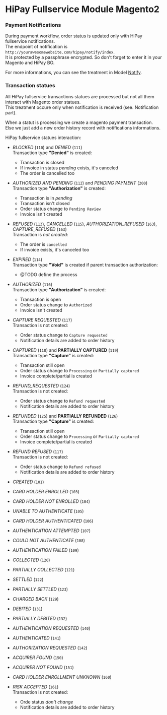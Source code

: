 # HiPay Fullservice Module Magento2


### Payment Notifications

During payment workflow, order status is updated only with HiPay fullservice notifications.   
The endpoint of notification is `http://yourawesomewebsite.com/hipay/notify/index`.  
It is protected by a passphrase encrypted. So don't forget to enter it in your Magento and HiPay BO.  

For more informations, you can see the treatment in Model [Notify](src/Model/Notify.php).

### Transaction statues

All HiPay fullservice transactions statues are processed but not all them interact with Magento order statues.  
This treatment occure only when notification is received (see. Notification part).  

When a statut is processing we create a magento payment transaction.  
Else we just add a new order history record with notifications informations.  

HiPay fullservice statues interaction:

- *BLOCKED* (`110`) and *DENIED* (`111`)  
    Transaction type **"Denied"** is created:
    - Transaction is closed
    - If invoice in status *pending* exists, it's canceled
    - The order is cancelled too


- *AUTHORIZED AND PENDING* (`112`) and *PENDING PAYMENT* (`200`)  
    Transaction type **"Authorization"** is created:
    - Transaction is in *pending*
    - Transaction isn't closed
    - Order status change to `Pending Review`
    - Invoice isn't created


- *REFUSED* (`113`), *CANCELLED* (`115`), *AUTHORIZATION_REFUSED* (`163`), *CAPTURE_REFUSED* (`163`)  
     Transaction is *not created*:  
     - The order is `cancelled`
     - If invoice exists, it's canceled too
     

- *EXPIRED* (`114`)  
  Transaction type **"Void"** is created if parent transaction authorization:  
    - @TODO define the process
    

- *AUTHORIZED* (`116`)  
  Transaction type **"Authorization"** is created:  
  - Transaction is open
  - Order status change to `Authorized`
  - Invoice isn't created
  

- *CAPTURE REQUESTED* (`117`)  
  Transaction is not created:  
  - Order status change to `Capture requested`
  - Notification details are added to order history
  

- *CAPTURED* (`118`) and **PARTIALLY CAPTURED** (`119`)  
  Transaction type **"Capture"** is created:  
  - Transaction still open
  - Order status change to `Processing` or `Partially captured`
  - Invoice complete/partial is created
  

- *REFUND_REQUESTED* (`124`)  
  Transaction is not created:  
  - Order status change to `Refund requested`
  - Notification details are added to order history
  

- *REFUNDED* (`125`) and **PARTIALLY REFUNDED** (`126`)  
  Transaction type **"Capture"** is created:  
  - Transaction still open
  - Order status change to `Processing` or `Partially captured`
  - Invoice complete/partial is created
  

- *REFUND REFUSED* (`117`)  
  Transaction is not created:  
  - Order status change to `Refund refused`
  - Notification details are added to order history
  

- *CREATED* (`101`)
- *CARD HOLDER ENROLLED* (`103`)
- *CARD HOLDER NOT ENROLLED* (`104`)
- *UNABLE TO AUTHENTICATE* (`105`)
- *CARD HOLDER AUTHENTICATED* (`106`)
- *AUTHENTICATION ATTEMPTED* (`107`)
- *COULD NOT AUTHENTICATE* (`108`)
- *AUTHENTICATION FAILED* (`109`)
- *COLLECTED* (`120`)
- *PARTIALLY COLLECTED* (`121`)
- *SETTLED* (`122`)
- *PARTIALLY SETTLED* (`123`)
- *CHARGED BACK* (`129`)
- *DEBITED* (`131`)
- *PARTIALLY DEBITED* (`132`)
- *AUTHENTICATION REQUESTED* (`140`)
- *AUTHENTICATED* (`141`)
- *AUTHORIZATION REQUESTED* (`142`)
- *ACQUIRER FOUND* (`150`)
- *ACQUIRER NOT FOUND* (`151`)
- *CARD HOLDER ENROLLMENT UNKNOWN* (`160`)
- *RISK ACCEPTED* (`161`)  
    Transaction is not created:  
  - Orde status *don't change*
  - Notification details are added to order history
